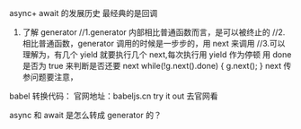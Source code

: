 async+ await 的发展历史
最经典的是回调

1. 了解 generator
   //1.generator 内部相比普通函数而言，是可以被终止的
   //2.相比普通函数，generator 调用的时候是一步步的，用 next 来调用
   //3.可以理解为，有几个 yield 就要执行几个 next,每次执行用 yield 作为停顿
   用 done 是否为 true 来判断是否还要 next
   while(!g.next().done) {
   g.next();
   }
   next 传参问题要注意，

babel 转换代码：
官网地址：babeljs.cn
try it out 去官网看

async 和 await 是怎么转成 generator 的？
